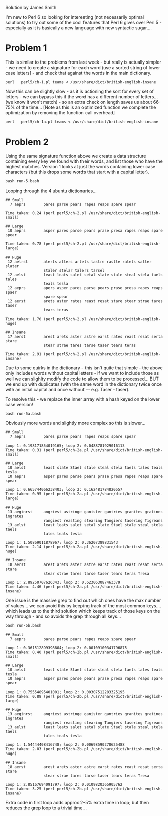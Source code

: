 Solution by James Smith

I'm new to Perl 6 so looking for interesting (not necessarily optimal
solutions) to try out some of the cool features that Perl 6 gives over
Perl 5 - especially as it is basically a new language with new syntactic
sugar....

# Problem 1

This is similar to the problems from last week - but really is actually
simpler - we need to create a signature for each word (use a sorted string
of lower case letters] - and check that against the words in the main
dictionary.

```
perl   perl5/ch-1.pl teams < /usr/share/dict/british-english-insane
```

Now this can be slightly slow - as it is actioning the sort for every set
of letters - we can bypass this if the word has a different number of
letters... (we know it won't match) - so an extra check on length saves us
about 66-75% of the time... [Note as this is an optimized function we complete
the optimization by removing the function call overhead]

```
perl   perl5/ch-1a.pl teams < /usr/share/dict/british-english-insane
```

# Problem 2

Using the same signature function above we create a data structure containing
every key we found with their words, and list those who have the highest
matches. Version 1 looks at just the words containing lower case characters
{but this drops some words that start with a capital letter}.

```
bash run-5.bash
```

Looping through the 4 ubuntu dictionaries...

```
## Small
  7 aeprs        pares parse pears rapes reaps spare spear

Time taken: 0.24 (perl perl5/ch-2.pl /usr/share/dict/british-english-small)

## Large
 10 aeprs        asper pares parse pears prase presa rapes reaps spare spear

Time taken: 0.78 (perl perl5/ch-2.pl /usr/share/dict/british-english-large)

## Huge
 12 aelrst       alerts alters artels lastre rastle ratels salter slater
                 staler stelar talers tarsel
 12 aelst        least leats salet setal slate stale steal stela taels tales
                 teals tesla
 12 aeprs        apers asper pares parse pears prase presa rapes reaps spaer
                 spare spear
 12 aerst        arets aster rates reast resat stare stear strae tares taser
                 tears teras

Time taken: 1.70 (perl perl5/ch-2.pl /usr/share/dict/british-english-huge)

## Insane
 17 aerst        arest arets aster astre earst rates reast resat serta stare
                 stear strae tares tarse taser tears teras

Time taken: 2.91 (perl perl5/ch-2.pl /usr/share/dict/british-english-insane)
```

Due to some quirks in the dictionary - this isn't quite that simple - the above
only includes words without capital letters - if we want to include those
as well we can slighlty modify the code to allow them to be processed... BUT 
we end up with duplicates (with the same word in the dictionary twice once
with an initial capital and once without -- e.g. Taser - taser).

To resolve this - we replace the inner array with a hash keyed on the lower
case version!

```
bash run-5a.bash
```

Obviously more words and slightly more complex so this is slower...

```
## Small
  7 aeprs        pares parse pears rapes reaps spare spear

Loop 1: 0.198171854019165; loop 2: 0.0488781929016113
Time taken: 0.31 (perl perl5/ch-2a.pl /usr/share/dict/british-english-small)

## Large
 10 aelst        least slate Stael stale steal stela taels tales teals tesla
 10 aeprs        asper pares parse pears prase presa rapes reaps spare spear

Loop 1: 0.665744066238403; loop 2: 0.162481784820557
Time taken: 0.95 (perl perl5/ch-2a.pl /usr/share/dict/british-english-large)

## Huge
 13 aeginrst     angriest astringe ganister gantries granites gratines ingrates
                 rangiest reasting stearing Tangiers tasering Tigreans
 13 aelst        least leats salet setal slate Stael stale steal stela taels
                 tales teals tesla

Loop 1: 1.50869011878967; loop 2: 0.36207389831543
Time taken: 2.14 (perl perl5/ch-2a.pl /usr/share/dict/british-english-huge)

## Insane
 18 aerst        arest arets aster astre earst rates reast resat serta stare
                 stear strae tares tarse taser tears teras Tresa

Loop 1: 2.89250707626343; loop 2: 0.623063087463379
Time taken: 4.46 (perl perl5/ch-2a.pl /usr/share/dict/british-english-insane)
```

One issue is the massive grep to find out which ones have the max number of
values... we can avoid this by keeping track of the most common keys....
which leads us to the third solution which keeps track of those keys on the
way through - and so avoids the grep through all keys...

```
bash run-5b.bash
```

```
## Small
  7 aeprs        pares parse pears rapes reaps spare spear

Loop 1: 0.361512899398804; loop 2: 0.00109100341796875
Time taken: 0.40 (perl perl5/ch-2b.pl /usr/share/dict/british-english-small)

## Large
 10 aelst        least slate Stael stale steal stela taels tales teals tesla
 10 aeprs        asper pares parse pears prase presa rapes reaps spare spear

Loop 1: 0.75554895401001; loop 2: 0.00307512283325195
Time taken: 0.88 (perl perl5/ch-2b.pl /usr/share/dict/british-english-large)

## Huge
 13 aeginrst     angriest astringe ganister gantries granites gratines ingrates
                 rangiest reasting stearing Tangiers tasering Tigreans
 13 aelst        least leats salet setal slate Stael stale steal stela taels
                 tales teals tesla

Loop 1: 1.54444408416748; loop 2: 0.00698590278625488
Time taken: 2.03 (perl perl5/ch-2b.pl /usr/share/dict/british-english-huge)

## Insane
 18 aerst        arest arets aster astre earst rates reast resat serta stare
                 stear strae tares tarse taser tears teras Tresa

Loop 1: 2.85167694091797; loop 2: 0.0109820365905762
Time taken: 3.25 (perl perl5/ch-2b.pl /usr/share/dict/british-english-insane)
```

Extra code in first loop adds approx 2-5% extra time in loop; but then reduces
the grep loop to a trivial time...

